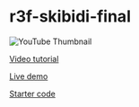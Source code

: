 # r3f-skibidi-final

![YouTube Thumbnail](https://github.com/wass08/r3f-skibidi-starter/assets/6551176/d5501917-6d32-46c6-b41b-2ae7da0a47b0)

[Video tutorial](https://youtu.be/ljL7NKCi-kg)

[Live demo](https://r3f-skibidi-final.vercel.app/)

[Starter code](https://github.com/wass08/r3f-skibidi-starter)
